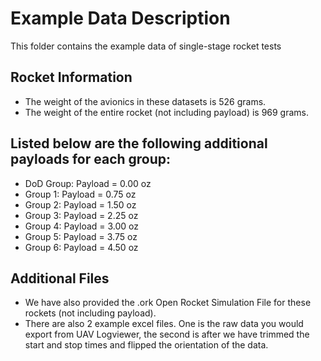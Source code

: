 # Example Data Description

This folder contains the example data of single-stage rocket tests 

## Rocket Information

* The weight of the avionics in these datasets is 526 grams.
* The weight of the entire rocket (not including payload) is 969 grams.





## Listed below are the following additional payloads for each group:

* DoD Group: Payload = 0.00 oz
* Group 1: Payload = 0.75 oz
* Group 2: Payload = 1.50 oz
* Group 3: Payload = 2.25 oz
* Group 4: Payload = 3.00 oz
* Group 5: Payload = 3.75 oz
* Group 6: Payload = 4.50 oz


## Additional Files
* We have also provided the .ork Open Rocket Simulation File for these rockets (not including payload).
* There are also 2 example excel files. One is the raw data you would export from UAV Logviewer, the second is after we have trimmed the start and stop times and flipped the orientation of the data.
